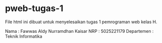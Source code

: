 # pweb-tugas-1
File html ini dibuat untuk menyelesaikan tugas 1 pemrograman web kelas H.

Nama       : Fawwas Aldy Nurramdhan Kaisar
NRP        : 5025221179
Departemen : Teknik Informatika
